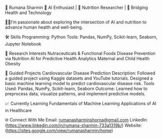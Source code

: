 🌟 Rumana Sharmin
🤖 AI Enthusiast | 🥗 Nutrition Researcher | 🔗 Bridging Health and Technology

👩‍🔬I’m passionate about exploring the intersection of AI and nutrition to advance human health and well-being.

🛠️ Skills
Programming: Python 
Tools: Pandas, NumPy, Scikit-learn, Seaborn, Jupyter Notebook

🔬 Research Interests
Nutraceuticals & Functional Foods
Disease Prevention via Nutrition
AI for Predictive Health Analytics
Maternal and Child Health
Obesity

🔬 Guided Projects
Cardiovascular Disease Prediction
Description: Followed a guided project using Kaggle datasets and YouTube tutorials. Designed a basic machine learning model to predict cardiovascular disease risk.
Tools Used: Pandas, NumPy, Scikit-learn, Seaborn
Outcome: Learned how to preprocess data, visualize patterns, and implement predictive models.

📈 Currently Learning
Fundamentals of Machine Learning
Applications of AI in Healthcare

🌐 Connect With Me
Email: rumanasharminshorna@gmail.com
LinkedIn:(https://www.linkedin.com/in/rumana-sharmin-733a1319b/)
Website:(https://sites.google.com/view/rumanasharmin/home)
